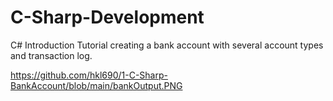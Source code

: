 # C-Sharp-Development

C# Introduction Tutorial creating a bank account with several account types and transaction log.

https://github.com/hkl690/1-C-Sharp-BankAccount/blob/main/bankOutput.PNG
